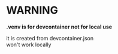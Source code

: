 # WARNING 
**.venv is for devcontainer not for local use**

it is created from devcontainer.json  
won't work locally
